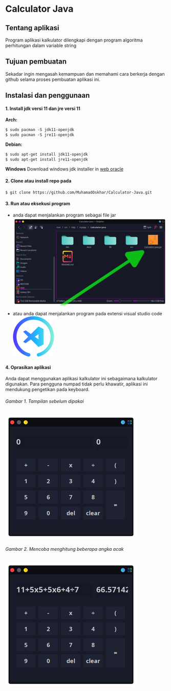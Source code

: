 # Calculator Java

## Tentang aplikasi

Program aplikasi kalkulator dilengkapi dengan program algoritma perhitungan dalam variable string

## Tujuan pembuatan

Sekadar ingin mengasah kemampuan dan memahami cara berkerja dengan github selama proses pembuatan aplikasi ini.

## Instalasi dan penggunaan

#### 1. Install jdk versi 11 dan jre versi 11
**Arch:**
```
$ sudo pacman -S jdk11-openjdk
$ sudo pacman -S jre11-openjdk
```
**Debian:**
```
$ sudo apt-get install jdk11-openjdk
$ sudo apt-get install jre11-openjdk
```

**Windows**
Download windows jdk installer in [web oracle](https://www.oracle.com/java/technologies/javase/jdk11-archive-downloads.html)

#### 2. Clone atau install repo pada

```
$ git clone https://github.com/MuhamadOskhar/Calculator-Java.git
```

#### 3. Run atau eksekusi program

- anda dapat menjalankan program sebagai file jar
![Ini gambar](docs/img/ss3.png)

- atau anda dapat menjalankan program pada extensi visual studio code
![Ini gambar](docs/img/code.svg)

#### 4. Oprasikan aplikasi

Anda dapat menggunakan aplikasi kalkulator ini sebagaimana kalkulator digunakan. Para pengguna numpad tidak perlu khawatir, aplikasi ini mendukung pengetikan pada keyboard.

###### Gambar 1. Tampilan sebelum dipakai
![Ini gambar](docs/img/ss1.png)
###### Gambar 2. Mencoba menghitung beberapa angka acak
![Ini gambar](docs/img/ss2.png)